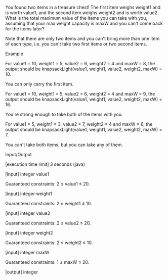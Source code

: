 You found two items in a treasure chest! The first item weighs weight1 and is worth value1, and the second item weighs weight2 and is worth value2. What is the total maximum value of the items you can take with you, assuming that your max weight capacity is maxW and you can't come back for the items later?

Note that there are only two items and you can't bring more than one item of each type, i.e. you can't take two first items or two second items.

Example

For value1 = 10, weight1 = 5, value2 = 6, weight2 = 4 and maxW = 8, the output should be
knapsackLight(value1, weight1, value2, weight2, maxW) = 10.

You can only carry the first item.

For value1 = 10, weight1 = 5, value2 = 6, weight2 = 4 and maxW = 9, the output should be
knapsackLight(value1, weight1, value2, weight2, maxW) = 16.

You're strong enough to take both of the items with you.

For value1 = 5, weight1 = 3, value2 = 7, weight2 = 4 and maxW = 6, the output should be
knapsackLight(value1, weight1, value2, weight2, maxW) = 7.

You can't take both items, but you can take any of them.

Input/Output

[execution time limit] 3 seconds (java)

[input] integer value1

Guaranteed constraints:
2 ≤ value1 ≤ 20.

[input] integer weight1

Guaranteed constraints:
2 ≤ weight1 ≤ 10.

[input] integer value2

Guaranteed constraints:
2 ≤ value2 ≤ 20.

[input] integer weight2

Guaranteed constraints:
2 ≤ weight2 ≤ 10.

[input] integer maxW

Guaranteed constraints:
1 ≤ maxW ≤ 20.

[output] integer
